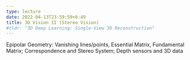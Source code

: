 ```yaml
---
type: lecture
date: 2022-04-13T23:59:59+8:49
title: 3D Vision II (Stereo Vision)
#tldr: "3D Deep Learning; Single-View 3D Reconstruction"
---
```

Epipolar Geometry: Vanishing lines/points, Essential Matrix, Fundamental Matrix; Correspondence and Stereo System; Depth sensors and 3D data